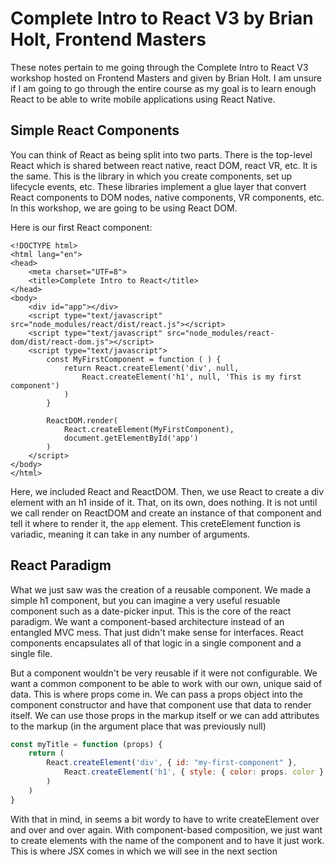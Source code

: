 # Complete Intro to React V3 by Brian Holt, Frontend Masters

These notes pertain to me going through the Complete Intro to React V3 workshop hosted on Frontend Masters and given by Brian Holt. I am unsure if I am going to go through the entire course as my goal is to learn enough React to be able to write mobile applications using React Native.

## Simple React Components

You can think of React as being split into two parts. There is the top-level React which is shared between react native, react DOM, react VR, etc. It is the same. This is the library in which you create components, set up lifecycle events, etc. These libraries implement a glue layer that convert React components to DOM nodes, native components, VR components, etc. In this workshop, we are going to be using React DOM.

Here is our first React component:

```markup
<!DOCTYPE html>
<html lang="en">
<head>
    <meta charset="UTF=8">
    <title>Complete Intro to React</title>
</head>
<body>
    <div id="app"></div>
    <script type="text/javascript" src="node_modules/react/dist/react.js"></script>
    <script type="text/javascript" src="node_modules/react-dom/dist/react-dom.js"></script>
    <script type="text/javascript">
        const MyFirstComponent = function ( ) {
            return React.createElement('div', null,
                React.createElement('h1', null, 'This is my first component')
            )
        }

        ReactDOM.render(
            React.createElement(MyFirstComponent),
            document.getElementById('app')
        )
    </script>
</body>
</html>
```

Here, we included React and ReactDOM. Then, we use React to create a div element with an h1 inside of it. That, on its own, does nothing. It is not until we call render on ReactDOM and create an instance of that component and tell it where to render it, the `app` element. This creteElement function is variadic, meaning it can take in any number of arguments.

## React Paradigm

What we just saw was the creation of a reusable component. We made a simple h1 component, but you can imagine a very useful resuable component such as a date-picker input. This is the core of the react paradigm. We want a component-based architecture instead of an entangled MVC mess. That just didn't make sense for interfaces. React components encapsulates all of that logic in a single component and a single file.

But a component wouldn't be very reusable if it were not configurable. We want a common component to be able to work with our own, unique said of data. This is where props come in. We can pass a props object into the component constructor and have that component use that data to render itself. We can use those props in the markup itself or we can add attributes to the markup \(in the argument place that was previously null\)

```javascript
const myTitle = function (props) {
    return (
        React.createElement('div', { id: "my-first-component" },
            React.createElement('h1', { style: { color: props. color } }, props.title)
        )
    )
}
```

With that in mind, in seems a bit wordy to have to write createElement over and over and over again. With component-based composition, we just want to create elements with the name of the component and to have it just work. This is where JSX comes in which we will see in the next section

